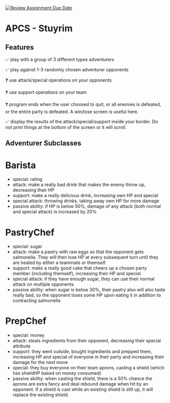 [![Review Assignment Due Date](https://classroom.github.com/assets/deadline-readme-button-22041afd0340ce965d47ae6ef1cefeee28c7c493a6346c4f15d667ab976d596c.svg)](https://classroom.github.com/a/KprAwj1n)
# APCS - Stuyrim

## Features

:white_check_mark: play with a group of 3 different types adventurers

:white_check_mark: play against 1-3 randomly chosen adventurer opponents

:question: use attack/special operations on your opponents

:question: use support operations on your team

:question: program ends when the user choosed to quit, or all enemies is defeated, or the entire party is defeated. A win/lose screen is useful here.

:white_check_mark: display the results of the attack/special/support inside your border. Do not print things at the bottom of the screen or it will scroll.

## Adventurer Subclasses

# **Barista**
- special: rating
- attack: make a really bad drink that makes the enemy throw up, decreasing their HP
- support: make a really delicious drink, increasing own HP and special
- special attack: throwing drinks, taking away own HP for more damage
- passive ability: if HP is below 50%, damage of any attack (both normal and special attack) is increased by 20%
# **PastryChef**
- special: sugar
- attack: make a pastry with raw eggs so that the opponent gets salmonella. They will then lose HP at every subsequent turn until they are healed by either a teammate or themself.
- support: make a really good cake that cheers up a chosen party member (including themself), increasing their HP and special
- special attack: if they have enough sugar, they can use their normal attack on multiple opponents 
- passive ability: when sugar is below 30%, their pastry also will also taste really bad, so the opponent loses some HP upon eating it in addition to contracting salmonella
# **PrepChef**
- special: money
- attack: steals ingredients from their opponent, decreasing their special attribute
- support: they went outside, bought ingredients and prepped them, increasing HP and special of everyone in their party and increasing their damage for the next move
- special: they buy everyone on their team aprons, casting a shield (which has shieldHP based on money consumed)
- passive ability: when casting the shield, there is a 50% chance the aprons are extra fancy and deal rebound damage when hit by an opponent. If a shield is cast while an existing shield is still up, it will replace the existing shield.
